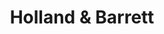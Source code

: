 ---
title: "Holland & Barrett"
url: /birmingham/holland-and-barrett-stephenson-place/
shop: health food
---